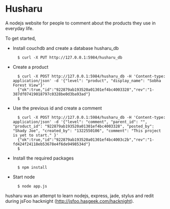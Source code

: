 Husharu
=======

A nodejs website for people to comment about the products they use
in everyday life.

To get started,

* Install couchdb and create a database husharu_db

        $ curl -X PUT http://127.0.0.1:5984/husharu_db

* Create a product 

        $ curl -X POST http://127.0.0.1:5984/husharu_db -H 'Content-type: application/json' -d '{"level": "product", "display_name": "Sobha Forest View"}'
        {"ok":true,"id":"922879ab193520a01301ef4bc4003328","rev":"1-387df07419018797c0328be0d3ba93ad"}
        $

* Use the previous id and create a comment

        $ curl -X POST http://127.0.0.1:5984/husharu_db -H 'Content-type: application/json' -d '{"level": "comment", "parent_id": "", "product_id": "922879ab193520a01301ef4bc4003328", "posted_by": "Shady Joe", "created_by": "1322550106", "comment": "This project is yet to start." }'
        {"ok":true,"id":"922879ab193520a01301ef4bc4003c2b","rev":"1-fd424f24118eb53678e4f6de9498534d"}
        $

* Install the required packages

        $ npm install

* Start node

        $ node app.js

husharu was an attempt to learn nodejs, express, jade, stylus and redit
during jsFoo hacknight (http://jsfoo.hasgeek.com/hacknight).
